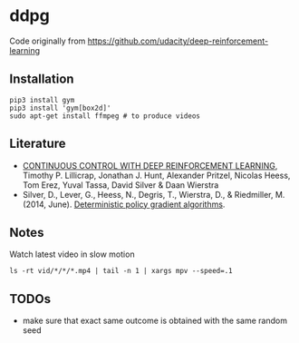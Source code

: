 # ddpg
Code originally from https://github.com/udacity/deep-reinforcement-learning
## Installation
```
pip3 install gym
pip3 install 'gym[box2d]'
sudo apt-get install ffmpeg # to produce videos
```
## Literature
 - [CONTINUOUS CONTROL WITH DEEP REINFORCEMENT LEARNING](https://arxiv.org/abs/1509.02971), Timothy P. Lillicrap, Jonathan J. Hunt, Alexander Pritzel, Nicolas Heess, Tom Erez, Yuval Tassa, David Silver & Daan Wierstra
 - Silver, D., Lever, G., Heess, N., Degris, T., Wierstra, D., & Riedmiller, M. (2014, June). [Deterministic policy gradient algorithms](http://www.jmlr.org/proceedings/papers/v32/silver14.pdf).

## Notes
Watch latest video in slow motion
```
ls -rt vid/*/*/*.mp4 | tail -n 1 | xargs mpv --speed=.1
```

## TODOs
 - make sure that exact same outcome is obtained with the same random seed
 